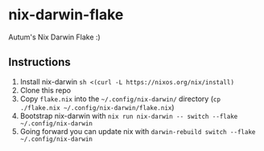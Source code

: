 # nix-darwin-flake
Autum's Nix Darwin Flake :)

## Instructions

1. Install nix-darwin `sh <(curl -L https://nixos.org/nix/install)`
2. Clone this repo
3. Copy `flake.nix` into the `~/.config/nix-darwin/` directory (`cp ./flake.nix ~/.config/nix-darwin/flake.nix`)
4. Bootstrap nix-darwin with `nix run nix-darwin -- switch --flake ~/.config/nix-darwin`
5. Going forward you can update nix with `darwin-rebuild switch --flake ~/.config/nix-darwin`
